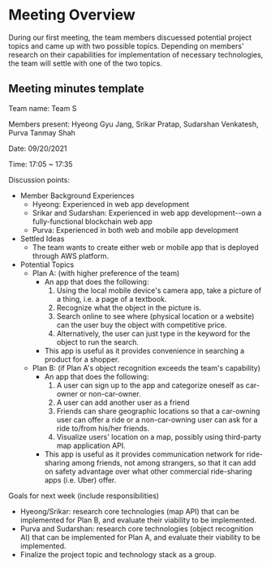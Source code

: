 # Meeting Overview

During our first meeting, the team members discuessed potential project topics and came up with two possible topics. Depending on members' research on their capabilities for implementation of necessary technologies, the team will settle with one of the two topics.

## Meeting minutes template

Team name: Team S

Members present: Hyeong Gyu Jang, Srikar Pratap, Sudarshan Venkatesh, Purva Tanmay Shah

Date: 09/20/2021

Time: 17:05 ~ 17:35

Discussion points: 

* Member Background Experiences
    - Hyeong: Experienced in web app development
    - Srikar and Sudarshan: Experienced in web app development--own a fully-functional blockchain web app
    - Purva: Experienced in both web and mobile app development
* Settled Ideas
    - The team wants to create either web or mobile app that is deployed through AWS platform.
* Potential Topics
    - Plan A: (with higher preference of the team)
        - An app that does the following:
            1. Using the local mobile device's camera app, take a picture of a thing, i.e. a page of a textbook.
            2. Recognize what the object in the picture is.
            3. Search online to see where (physical location or a website) can the user buy the object with competitive price.
            4. Alternatively, the user can just type in the keyword for the object to run the search.
        - This app is useful as it provides convenience in searching a product for a shopper.
    - Plan B: (if Plan A's object recognition exceeds the team's capability)
        - An app that does the following:
            1. A user can sign up to the app and categorize oneself as car-owner or non-car-owner.
            2. A user can add another user as a friend
            3. Friends can share geographic locations so that a car-owning user can offer a ride or a non-car-owning user can ask for a ride to/from his/her friends.
            4. Visualize users' location on a map, possibly using third-party map application API.
        - This app is useful as it provides communication network for ride-sharing among friends, not among strangers, so that it can add on safety advantage over what other commercial ride-sharing apps (i.e. Uber) offer.

Goals for next week (include responsibilities)

* Hyeong/Srikar: research core technologies (map API) that can be implemented for Plan B, and evaluate their viability to be implemented.
* Purva and Sudarshan: research core technologies (object recognition AI) that can be implemented for Plan A, and evaluate their viability to be implemented.
* Finalize the project topic and technology stack as a group.

